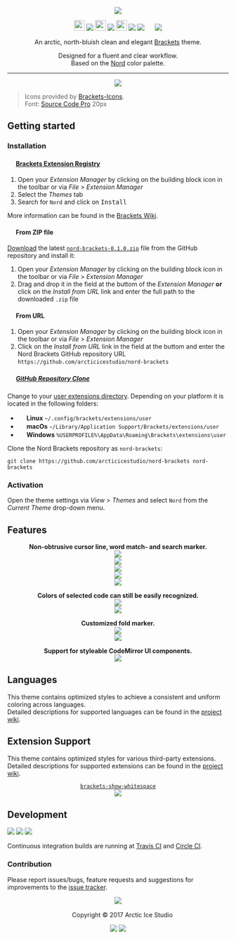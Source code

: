 <p align="center"><img src="https://cdn.rawgit.com/arcticicestudio/nord-brackets/develop/assets/nord-brackets-banner.svg"/></p>

<p align="center"><img src="https://cdn.travis-ci.org/images/favicon-c566132d45ab1a9bcae64d8d90e4378a.svg" width=24 height=24/> <a href="https://travis-ci.org/arcticicestudio/nord-brackets"><img src="https://img.shields.io/travis/arcticicestudio/nord-brackets/develop.svg?style=flat-square"/></a> <img src="https://circleci.com/favicon.ico" width=24 height=24/> <a href="https://circleci.com/gh/arcticicestudio/nord-brackets"><img src="https://img.shields.io/circleci/project/github/arcticicestudio/nord-brackets/develop.svg?style=flat-square"/></a> <img src="https://assets-cdn.github.com/favicon.ico" width=24 height=24/> <a href="https://github.com/arcticicestudio/nord-brackets/releases/latest"><img src="https://img.shields.io/github/release/arcticicestudio/nord-brackets.svg?style=flat-square"/></a> <a href="https://github.com/arcticicestudio/nord/releases/tag/v0.2.0"><img src="https://img.shields.io/badge/Nord-v0.2.0-88C0D0.svg?style=flat-square"/></a> <img src="http://brackets.io/favicon.ico" width=16 height=16/> <a href="https://brackets-registry.aboutweb.com"><img src="https://img.shields.io/badge/Extension_Registry-v0.1.0-2098F5.svg?style=flat-square"/></a></p>

<p align="center">An arctic, north-bluish clean and elegant <a href="http://brackets.io">Brackets</a> theme.</p>

<p align="center">Designed for a fluent and clear workflow.<br>
Based on the <a href="https://github.com/arcticicestudio/nord">Nord</a> color palette.</p>

---

<p align="center"><img src="https://raw.githubusercontent.com/arcticicestudio/nord-brackets/develop/assets/scrot-top.png"/><br><blockquote>Icons provided by <a href="https://github.com/ivogabe/Brackets-Icons">Brackets-Icons</a>.<br>Font: <a href="https://adobe-fonts.github.io/source-code-pro">Source Code Pro</a> 20px</blockquote></p>

## Getting started
### Installation
#### <img src="http://brackets.io/favicon.ico" width=16 height=16/> <a href="https://brackets-registry.aboutweb.com">Brackets Extension Registry</a>
  1. Open your *Extension Manager* by clicking on the building block icon in the toolbar or via *File* > *Extension Manager*
  2. Select the *Themes* tab
  3. Search for `Nord` and click on <kbd>Install</kbd>

More information can be found in the [Brackets Wiki](https://github.com/adobe/brackets/wiki/Brackets-Extensions).

#### <img src="http://brackets.io/favicon.ico" width=16 height=16/> From ZIP file
[Download](https://github.com/arcticicestudio/nord-brackets/releases/latest) the latest [`nord-brackets-0.1.0.zip`](https://github.com/arcticicestudio/nord-brackets/releases/download/0.1.1/nord-brackets-0.1.0.zip) file from the GitHub repository and install it:
  1. Open your *Extension Manager* by clicking on the building block icon in the toolbar or via *File* > *Extension Manager*
  2. Drag and drop it in the field at the buttom of the *Extension Manager* **or** click on the *Install from URL* link and enter the full path to the downloaded `.zip` file

#### <img src="http://brackets.io/favicon.ico" width=16 height=16/> From URL
  1. Open your *Extension Manager* by clicking on the building block icon in the toolbar or via *File* > *Extension Manager*
  2. Click on the *Install from URL* link in the field at the buttom and enter the Nord Brackets GitHub repository URL `https://github.com/arcticicestudio/nord-brackets`

##### <img src="https://github.com/favicon.ico" width=16 height=16/> [GitHub Repository Clone](https://help.github.com/articles/cloning-a-repository)
Change to your [user extensions directory](https://github.com/adobe/brackets/wiki/Extension-Locations).
Depending on your platform it is located in the following folders:
  - <img src="https://www.kernel.org/theme/images/logos/favicon.png" width=16 height=16/> **Linux** `~/.config/brackets/extensions/user`
  - <img src="https://developer.apple.com/favicon.ico" width=16 height=16/> **macOs** `~/Library/Application Support/Brackets/extensions/user`
  - <img src="https://www.microsoft.com/favicon.ico" width=16 height=16/> **Windows** `%USERPROFILE%\AppData\Roaming\Brackets\extensions\user`

Clone the Nord Brackets repository as `nord-brackets`:
```shell
git clone https://github.com/arcticicestudio/nord-brackets nord-brackets
```

### Activation
Open the theme settings via *View* > *Themes* and select `Nord` from the *Current Theme* drop-down menu.

## Features
<p align="center"><strong>Non-obtrusive cursor line, word match- and search marker.</strong><br><img src="https://raw.githubusercontent.com/arcticicestudio/nord-brackets/develop/assets/scrot-feature-cursorline.png"/><br><img src="https://raw.githubusercontent.com/arcticicestudio/nord-brackets/develop/assets/scrot-feature-search-marker.png"/><br><img src="https://raw.githubusercontent.com/arcticicestudio/nord-brackets/develop/assets/scrcast-feature-search-marker.gif"/><br><img src="https://raw.githubusercontent.com/arcticicestudio/nord-brackets/develop/assets/scrot-feature-match-highlight.png"/><br><img src="https://raw.githubusercontent.com/arcticicestudio/nord-brackets/develop/assets/scrcast-feature-match-highlight.gif"/></p>

<p align="center"><strong>Colors of selected code can still be easily recognized.</strong><br><img src="https://raw.githubusercontent.com/arcticicestudio/nord-brackets/develop/assets/scrot-feature-selection.png"/><br><img src="https://raw.githubusercontent.com/arcticicestudio/nord-brackets/develop/assets/scrcast-feature-selection.gif"/></p>

<p align="center"><strong>Customized fold marker.</strong><br><img src="https://raw.githubusercontent.com/arcticicestudio/nord-brackets/develop/assets/scrot-feature-folding-marker.png"/><br><img src="https://raw.githubusercontent.com/arcticicestudio/nord-brackets/develop/assets/scrcast-feature-folding-marker.gif"/></p>

<p align="center"><strong>Support for styleable CodeMirror UI components.</strong><br><img src="https://raw.githubusercontent.com/arcticicestudio/nord-brackets/develop/assets/scrot-feature-quick-docs.png"/></p>

## Languages
This theme contains optimized styles to achieve a consistent and uniform coloring across languages.  
Detailed descriptions for supported languages can be found in the [project wiki](https://github.com/arcticicestudio/nord-brackets/wiki).

## Extension Support
This theme contains optimized styles for various third-party extensions.  
Detailed descriptions for supported extensions can be found in the [project wiki](https://github.com/arcticicestudio/nord-brackets/wiki).

<p align="center"><a href="https://github.com/DennisKehrig/brackets-show-whitespace"><code>brackets-show-whitespace</code></a><br><img src="https://raw.githubusercontent.com/arcticicestudio/nord-brackets/develop/assets/scrot-extension-support-brackets-show-whitespace.png"</p>

## Development
[![](https://img.shields.io/badge/Changelog-0.1.0-81A1C1.svg?style=flat-square)](https://github.com/arcticicestudio/nord-brackets/blob/v0.1.0/CHANGELOG.md) [![](https://img.shields.io/badge/Workflow-gitflow--branching--model-81A1C1.svg?style=flat-square)](http://nvie.com/posts/a-successful-git-branching-model) [![](https://img.shields.io/badge/Versioning-ArcVer_0.8.0-81A1C1.svg?style=flat-square)](https://github.com/arcticicestudio/arcver)

Continuous integration builds are running at [Travis CI](https://travis-ci.org/arcticicestudio/nord-brackets) and [Circle CI](https://circleci.com/gh/arcticicestudio/nord-brackets).

### Contribution
Please report issues/bugs, feature requests and suggestions for improvements to the [issue tracker](https://github.com/arcticicestudio/nord-brackets/issues).

<p align="center"><img src="https://cdn.rawgit.com/arcticicestudio/nord/develop/src/assets/banner-footer-mountains.svg" /></p>

<p align="center"> <img src="http://arcticicestudio.com/favicon.ico" width=16 height=16/> Copyright &copy; 2017 Arctic Ice Studio</p>

<p align="center"><a href="http://www.apache.org/licenses/LICENSE-2.0"><img src="https://img.shields.io/badge/License-Apache_2.0-5E81AC.svg?style=flat-square"/></a> <a href="https://creativecommons.org/licenses/by-sa/4.0"><img src="https://img.shields.io/badge/License-CC_BY--SA_4.0-5E81AC.svg?style=flat-square"/></a></p>
